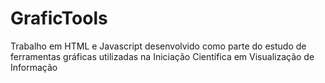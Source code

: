 # GraficTools

Trabalho em HTML e Javascript desenvolvido como parte do estudo de ferramentas gráficas utilizadas na Iniciação Científica em Visualização de Informação
